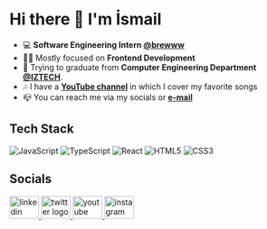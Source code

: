 # Hi there 👋 I'm İsmail

- 💻 **Software Engineering Intern [@brewww](https://github.com/BrewInteractive)**
- 🧑‍💻 Mostly focused on **Frontend Development**
- 📜 Trying to graduate from **Computer Engineering Department [@IZTECH](https://iyte.edu.tr)**.
- 🎶 I have a [**YouTube channel**](https://www.youtube.com/ismailg%C3%BCnay23) in which I cover my favorite songs
- 📪 You can reach me via my socials or [**e-mail**](mailto:ismailggunay@gmail.com)
<!-- - ✒️ I regularly try to improve my writing skills on [Medium](https://medium.com/@ismailgunayy) -->

## Tech Stack

<img
  alt="JavaScript"
  src="https://img.shields.io/badge/JavaScript-F7DF1E?style=for-the-badge&logo=javascript&logoColor=black"
/>
<img
  alt="TypeScript"
  src="https://img.shields.io/badge/TypeScript-007ACC?style=for-the-badge&logo=typescript&logoColor=white"
/>
<img
  alt="React"
  src="https://img.shields.io/badge/React-20232A?style=for-the-badge&logo=react&logoColor=61DAFB"
/>
<img
  alt="HTML5"
  src="https://img.shields.io/badge/HTML5-E34F26?style=for-the-badge&logo=html5&logoColor=white"
/>
<img
  alt="CSS3"
  src="https://img.shields.io/badge/CSS3-1572B6?style=for-the-badge&logo=css3&logoColor=white"
/>

## Socials

<a href="https://linkedin.com/in/ismailgunayy" target="_blank">
  <img
    src="https://raw.githubusercontent.com/maurodesouza/profile-readme-generator/master/src/assets/icons/social/linkedin/default.svg"
    width="52"
    height="40"
    alt="linkedin logo"
  />
</a>
<a href="https://twitter.com/ismailgunayy" target="_blank">
  <img
    src="https://raw.githubusercontent.com/maurodesouza/profile-readme-generator/master/src/assets/icons/social/twitter/default.svg"
    width="52"
    height="40"
    alt="twitter logo"
  />
</a>
<a href="https://youtube.com/ismailgunay23" target="_blank">
  <img
    src="https://raw.githubusercontent.com/maurodesouza/profile-readme-generator/master/src/assets/icons/social/youtube/default.svg"
    width="52"
    height="40"
    alt="youtube logo"
  />
</a>
<a href="https://instagram.com/ismailgunayy" target="_blank">
  <img
    src="https://raw.githubusercontent.com/maurodesouza/profile-readme-generator/master/src/assets/icons/social/instagram/default.svg"
    width="52"
    height="40"
    alt="instagram logo"
  />
</a>
<!-- <a href="https://medium.com/@ismailgunayy" target="_blank">
  <img
    src="https://raw.githubusercontent.com/maurodesouza/profile-readme-generator/master/src/assets/icons/social/medium/default.svg"
    width="52"
    height="40"
    alt="medium logo"
  />
</a> -->

<!-- <details>
  <summary>
    <h2 style="display: inline">Tech Stack</h2>
  </summary>

  <table align="center">
    <tr>
      <td width="50%">
        <h3 align="center">Languages</h3>
        <h5 align="center">Professional</h5>
        <div align="center">
          <img
            alt="JavaScript"
            src="https://img.shields.io/badge/JavaScript-F7DF1E?style=for-the-badge&logo=javascript&logoColor=black"
          />
          <img
            alt="TypeScript"
            src="https://img.shields.io/badge/TypeScript-007ACC?style=for-the-badge&logo=typescript&logoColor=white"
          />
          <img
            alt="HTML5"
            src="https://img.shields.io/badge/HTML5-E34F26?style=for-the-badge&logo=html5&logoColor=white"
          />
          <img
            alt="CSS3"
            src="https://img.shields.io/badge/CSS3-1572B6?style=for-the-badge&logo=css3&logoColor=white"
          />
        </div>
        <h5 align="center">Amateur</h5>
        <div align="center">
          <img
            alt="Python"
            src="https://img.shields.io/badge/python-3670A0?style=for-the-badge&logo=python&logoColor=ffdd54"
          />
          <img
            alt="Bash"
            src="https://img.shields.io/badge/Bash-333?style=for-the-badge&logo=GNU%20Bash&logoColor=white"
          />
          <img
            alt="Java"
            src="https://img.shields.io/badge/Java-ED8B00?style=for-the-badge&logo=openjdk&logoColor=white"
          />
          <img
            alt="C"
            src="https://img.shields.io/badge/C-00599C?style=for-the-badge&logo=c&logoColor=white"
          />
        </div>
      </td>
      <td width="50%">
        <h3 align="center">Frameworks & Libraries</h3>
        <h5 align="center">Frontend</h5>
        <div align="center">
          <img
            alt="Bootstrap"
            src="https://img.shields.io/badge/Bootstrap-563D7C?style=for-the-badge&logo=bootstrap&logoColor=white"
          />
          <img
            alt="Material UI"
            src="https://img.shields.io/badge/Material%20UI-007FFF?style=for-the-badge&logo=mui&logoColor=whitee"
          />
          <img
            alt="Next"
            src="https://img.shields.io/badge/next.js-000000?style=for-the-badge&logo=nextdotjs&logoColor=white"
          />
          <img
            alt="Nuxt"
            src="https://img.shields.io/badge/nuxt.js-00C58E?style=for-the-badge&logo=nuxtdotjs&logoColor=white"
          />
          <img
            alt="React"
            src="https://img.shields.io/badge/React-20232A?style=for-the-badge&logo=react&logoColor=61DAFB"
          />
          <img
            alt="React Router"
            src="https://img.shields.io/badge/React_Router-CA4245?style=for-the-badge&logo=react-router&logoColor=white"
          />
          <img
            alt="Redux"
            src="https://img.shields.io/badge/Redux-593D88?style=for-the-badge&logo=redux&logoColor=white"
          />
          <img
            alt="Sass"
            src="https://img.shields.io/badge/Sass-CC6699?style=for-the-badge&logo=sass&logoColor=white"
          />
          <img
            alt="Storybook"
            src="https://img.shields.io/badge/storybook-FF4785?style=for-the-badge&logo=storybook&logoColor=white"
          />
          <img
            alt="TailwindCSS"
            src="https://img.shields.io/badge/Tailwind_CSS-38B2AC?style=for-the-badge&logo=tailwind-css&logoColor=white"
          />
          <img
            alt="Vue"
            src="https://img.shields.io/badge/Vue.js-35495E?style=for-the-badge&logo=vuedotjs&logoColor=4FC08D"
          />
          <img
            alt="Webpack"
            src="https://img.shields.io/badge/Webpack-8DD6F9?style=for-the-badge&logo=Webpack&logoColor=white"
          />
        </div>
        <h5 align="center">Backend</h5>
        <div align="center">
          <img
            alt="Flask"
            src="https://img.shields.io/badge/Flask-000000?style=for-the-badge&logo=flask&logoColor=white"
          />
          <img
            alt="Express"
            src="https://img.shields.io/badge/Express.js-000000?style=for-the-badge&logo=express&logoColor=white"
          />
          <img
            alt="Node"
            src="https://img.shields.io/badge/Node.js-339933?style=for-the-badge&logo=nodedotjs&logoColor=white"
          />
        </div>
        <h5 align="center">Testing</h5>
        <div align="center">
          <img
            alt="Jest"
            src="https://img.shields.io/badge/Jest-C21325?style=for-the-badge&logo=jest&logoColor=white"
          />
        </div>
      </td>
    </tr>
  </table>
  <table align="center">
    <tr>
      <h3 align="center">Tools & Other Technologies</h3>
      <td>
        <h5 align="center">Database</h5>
        <div align="center">
          <img
            alt="Firebase"
            src="https://img.shields.io/badge/firebase-ffca28?style=for-the-badge&logo=firebase&logoColor=black"
          />
          <img
            alt="MySQL"
            src="https://img.shields.io/badge/MySQL-005C84?style=for-the-badge&logo=mysql&logoColor=white"
          />
          <img
            alt="SQLite"
            src="https://img.shields.io/badge/SQLite-07405E?style=for-the-badge&logo=sqlite&logoColor=white"
          />
        </div>
      </td>
      <td>
        <h5 align="center">Design</h5>
        <div align="center">
          <img
            alt="Canva"
            src="https://img.shields.io/badge/Canva-%2300C4CC.svg?&style=for-the-badge&logo=Canva&logoColor=white"
          />
          <img
            alt="Figma"
            src="https://img.shields.io/badge/Figma-F24E1E?style=for-the-badge&logo=figma&logoColor=white"
          />
          <img
            alt="CSS3"
            src="https://img.shields.io/badge/-CSS-05122A?style=for-the-badge&logo=CSS3&logoColor=1572B6"
          />
        </div>
      </td>
      <td>
        <h5 align="center">Devops</h5>
        <div align="center">
          <img
            alt="Docker"
            src="https://img.shields.io/badge/Docker-2CA5E0?style=for-the-badge&logo=docker&logoColor=white"
          />
          <img
            alt="GitHub Actions"
            src="https://img.shields.io/badge/GitHub_Actions-2088FF?style=for-the-badge&logo=github-actions&logoColor=white"
          />
          <img
            alt="Netlify"
            src="https://img.shields.io/badge/Netlify-00C7B7?style=for-the-badge&logo=netlify&logoColor=white"
          />
          <img
            alt="Travis CI"
            src="https://img.shields.io/badge/travis_CI-3EAAAF?style=for-the-badge&logo=travisci&logoColor=white"
          />
          <img
            alt="Vercel"
            src="https://img.shields.io/badge/Vercel-000000?style=for-the-badge&logo=vercel&logoColor=white"
          />
        </div>
      </td>
      <td>
        <h5 align="center">IDE & Text Editors</h5>
        <div align="center">
          <img
            alt="IntelliJ IDEA"
            src="https://img.shields.io/badge/IntelliJ_IDEA-000000.svg?style=for-the-badge&logo=intellij-idea&logoColor=white"
          />
          <img
            alt="Vim"
            src="https://img.shields.io/badge/VIM-%2311AB00.svg?&style=for-the-badge&logo=vim&logoColor=white"
          />
          <img
            alt="VS Code"
            src="https://img.shields.io/badge/VSCode-0078D4?style=for-the-badge&logo=visual%20studio%20code&logoColor=white"
          />
        </div>
      </td>
    </tr>
    <tr>
      <td>
        <h5 align="center">Linters and Formatters</h5>
        <div align="center">
          <img
            alt="ESLint"
            src="https://img.shields.io/badge/eslint-3A33D1?style=for-the-badge&logo=eslint&logoColor=white"
          />
          <img
            alt="Prettier"
            src="https://img.shields.io/badge/prettier-1A2C34?style=for-the-badge&logo=prettier&logoColor=F7BA3E"
          />
        </div>
      </td>
      <td>
        <h5 align="center">OS</h5>
        <div align="center">
          <img
            alt="Linux"
            src="https://img.shields.io/badge/Linux-FCC624?style=for-the-badge&logo=linux&logoColor=black"
          />
          <img
            alt="Ubuntu"
            src="https://img.shields.io/badge/Ubuntu-E95420?style=for-the-badge&logo=ubuntu&logoColor=white"
          />
        </div>
      </td>
      <td>
        <h5 align="center">Project Management</h5>
        <div align="center">
          <img
            alt="Jira"
            src="https://img.shields.io/badge/Jira-0052CC?style=for-the-badge&logo=Jira&logoColor=white"
          />
          <img
            alt="Trello"
            src="https://img.shields.io/badge/Trello-0052CC?style=for-the-badge&logo=trello&logoColor=white"
          />
        </div>
      </td>
      <td>
        <h5 align="center">VCS</h5>
        <div align="center">
          <img
            alt="Git"
            src="https://img.shields.io/badge/GIT-E44C30?style=for-the-badge&logo=git&logoColor=white"
          />
          <img
            alt="GitHub"
            src="https://img.shields.io/badge/GitHub-100000?style=for-the-badge&logo=github&logoColor=white"
          />
        </div>
      </td>
    </tr>
  </table>
</details> -->
